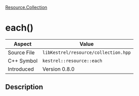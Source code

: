 [Resource.Collection](index)
# each()
| Aspect | Value |
| --- | --- |
| Source File | `libKestrel/resource/collection.hpp` |
| C++ Symbol | `kestrel::resource::each` |
| Introduced | Version 0.8.0 |
## Description

